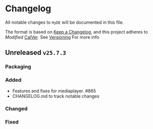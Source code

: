 

# Changelog

All notable changes to `HyDE` will be documented in this file.

The format is based on [Keep a Changelog](https://keepachangelog.com/en/1.1.0/), and this project adheres to _Modified_  [CalVer](https://calver.org/). See [Versioning](https://github.com/HyDE-Project/HyDE/blob/master/RELEASE_POLICY.md#versioning-yymq)  For more info

## Unreleased `v25.7.3`

### Packaging

### Added


- Features and fixes for mediaplayer. #865
- CHANGELOG.md to track notable changes

### Changed

### Fixed

